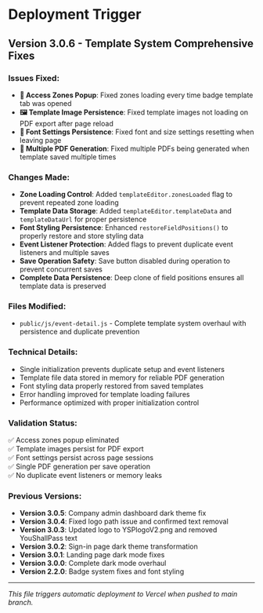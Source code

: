 # Deployment Trigger

## Version 3.0.6 - Template System Comprehensive Fixes

### Issues Fixed:
- **🔧 Access Zones Popup**: Fixed zones loading every time badge template tab was opened
- **🖼️ Template Image Persistence**: Fixed template images not loading on PDF export after page reload  
- **🎨 Font Settings Persistence**: Fixed font and size settings resetting when leaving page
- **📄 Multiple PDF Generation**: Fixed multiple PDFs being generated when template saved multiple times

### Changes Made:
- **Zone Loading Control**: Added `templateEditor.zonesLoaded` flag to prevent repeated zone loading
- **Template Data Storage**: Added `templateEditor.templateData` and `templateDataUrl` for proper persistence
- **Font Styling Persistence**: Enhanced `restoreFieldPositions()` to properly restore and store styling data
- **Event Listener Protection**: Added flags to prevent duplicate event listeners and multiple saves
- **Save Operation Safety**: Save button disabled during operation to prevent concurrent saves
- **Complete Data Persistence**: Deep clone of field positions ensures all template data is preserved

### Files Modified:
- `public/js/event-detail.js` - Complete template system overhaul with persistence and duplicate prevention

### Technical Details:
- Single initialization prevents duplicate setup and event listeners
- Template file data stored in memory for reliable PDF generation
- Font styling data properly restored from saved templates
- Error handling improved for template loading failures
- Performance optimized with proper initialization control

### Validation Status:
✅ Access zones popup eliminated  
✅ Template images persist for PDF export  
✅ Font settings persist across page sessions  
✅ Single PDF generation per save operation  
✅ No duplicate event listeners or memory leaks  

### Previous Versions:
- **Version 3.0.5**: Company admin dashboard dark theme fix
- **Version 3.0.4**: Fixed logo path issue and confirmed text removal
- **Version 3.0.3**: Updated logo to YSPlogoV2.png and removed YouShallPass text
- **Version 3.0.2**: Sign-in page dark theme transformation
- **Version 3.0.1**: Landing page dark mode fixes
- **Version 3.0.0**: Complete dark mode overhaul
- **Version 2.2.0**: Badge system fixes and font styling

---

*This file triggers automatic deployment to Vercel when pushed to main branch.* 
